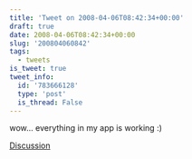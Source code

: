 ```yaml
---
title: 'Tweet on 2008-04-06T08:42:34+00:00'
draft: true
date: 2008-04-06T08:42:34+00:00
slug: '200804060842'
tags:
  - tweets
is_tweet: true
tweet_info:
  id: '783666128'
  type: 'post'
  is_thread: False
---
```




wow... everything in my app is working :)

[Discussion](https://x.com/sytelus/status/783666128)
